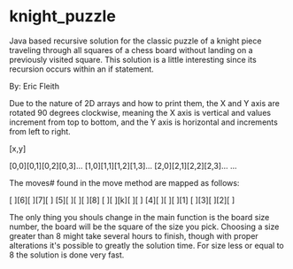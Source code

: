 # knight_puzzle
Java based recursive solution for the classic puzzle of a knight piece traveling through all squares of a chess board without landing on a previously visited square. This solution is a little interesting since its recursion occurs within an if statement. 

By: Eric Fleith

Due to the nature of 2D arrays and how to print them, the X and Y axis are rotated 90 degrees clockwise, meaning the X axis is vertical and values increment from top to bottom, and the Y axis is horizontal and increments from left to right.

[x,y]

[0,0][0,1][0,2][0,3]...
[1,0][1,1][1,2][1,3]...
[2,0][2,1][2,2][2,3]...
...

The moves# found in the move method are mapped as follows:

[ ][6][ ][7][ ]
[5][ ][ ][ ][8]
[ ][ ][k][ ][ ]
[4][ ][ ][ ][1]
[ ][3][ ][2][ ]


The only thing you shouls change in the main function is the board size number, the board will be the square of the size you pick.
Choosing a size greater than 8 might take several hours to finish, though with proper alterations it's possible to greatly the solution time. For size less or equal to 8 the solution is done very fast. 
